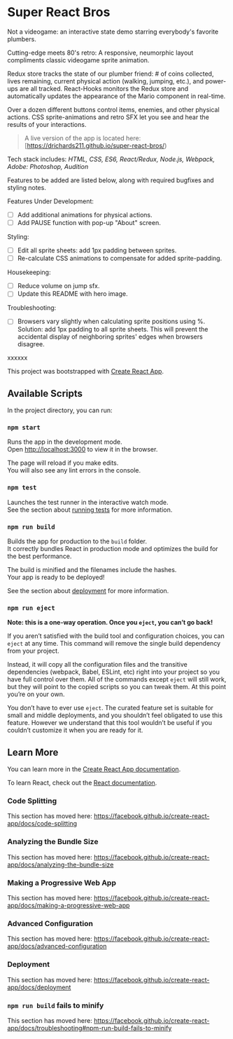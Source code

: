 # Super React Bros

Not a videogame: an interactive state demo starring everybody's favorite plumbers.

Cutting-edge meets 80's retro: A responsive, neumorphic layout compliments classic videogame sprite animation.

Redux store tracks the state of our plumber friend: # of coins collected, lives remaining, current physical action (walking, jumping, etc.), and power-ups are all tracked.
React-Hooks monitors the Redux store and automatically updates the appearance of the Mario component in real-time.

Over a dozen different buttons control items, enemies, and other physical actions. 
CSS sprite-animations and retro SFX let you see and hear the results of your interactions.

> A live version of the app is located here: [https://drichards211.github.io/super-react-bros/)

Tech stack includes: *HTML, CSS, ES6, React/Redux, Node.js, Webpack, Adobe: Photoshop, Audition*

Features to be added are listed below, along with required bugfixes and styling notes.

Features Under Development:
  * [ ] Add additional animations for physical actions.
  * [ ] Add PAUSE function with pop-up "About" screen.
  
Styling:
  * [ ] Edit all sprite sheets: add 1px padding between sprites. 
  * [ ] Re-calculate CSS animations to compensate for added sprite-padding.
        
Housekeeping:
  * [ ] Reduce volume on jump sfx.
  * [ ] Update this README with hero image.
     
Troubleshooting:
  * [ ] Browsers vary slightly when calculating sprite positions using %. Solution: add 1px padding to all sprite sheets. This will prevent the accidental display of neighboring sprites' edges when browsers disagree.
  
xxxxxx

This project was bootstrapped with [Create React App](https://github.com/facebook/create-react-app).

## Available Scripts

In the project directory, you can run:

### `npm start`

Runs the app in the development mode.<br />
Open [http://localhost:3000](http://localhost:3000) to view it in the browser.

The page will reload if you make edits.<br />
You will also see any lint errors in the console.

### `npm test`

Launches the test runner in the interactive watch mode.<br />
See the section about [running tests](https://facebook.github.io/create-react-app/docs/running-tests) for more information.

### `npm run build`

Builds the app for production to the `build` folder.<br />
It correctly bundles React in production mode and optimizes the build for the best performance.

The build is minified and the filenames include the hashes.<br />
Your app is ready to be deployed!

See the section about [deployment](https://facebook.github.io/create-react-app/docs/deployment) for more information.

### `npm run eject`

**Note: this is a one-way operation. Once you `eject`, you can’t go back!**

If you aren’t satisfied with the build tool and configuration choices, you can `eject` at any time. This command will remove the single build dependency from your project.

Instead, it will copy all the configuration files and the transitive dependencies (webpack, Babel, ESLint, etc) right into your project so you have full control over them. All of the commands except `eject` will still work, but they will point to the copied scripts so you can tweak them. At this point you’re on your own.

You don’t have to ever use `eject`. The curated feature set is suitable for small and middle deployments, and you shouldn’t feel obligated to use this feature. However we understand that this tool wouldn’t be useful if you couldn’t customize it when you are ready for it.

## Learn More

You can learn more in the [Create React App documentation](https://facebook.github.io/create-react-app/docs/getting-started).

To learn React, check out the [React documentation](https://reactjs.org/).

### Code Splitting

This section has moved here: https://facebook.github.io/create-react-app/docs/code-splitting

### Analyzing the Bundle Size

This section has moved here: https://facebook.github.io/create-react-app/docs/analyzing-the-bundle-size

### Making a Progressive Web App

This section has moved here: https://facebook.github.io/create-react-app/docs/making-a-progressive-web-app

### Advanced Configuration

This section has moved here: https://facebook.github.io/create-react-app/docs/advanced-configuration

### Deployment

This section has moved here: https://facebook.github.io/create-react-app/docs/deployment

### `npm run build` fails to minify

This section has moved here: https://facebook.github.io/create-react-app/docs/troubleshooting#npm-run-build-fails-to-minify
